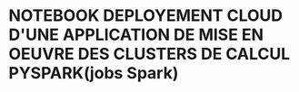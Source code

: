 # NOTEBOOK DEPLOYEMENT CLOUD D'UNE APPLICATION DE MISE EN OEUVRE DES CLUSTERS DE CALCUL PYSPARK(jobs Spark)
